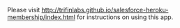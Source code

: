 Please visit http://trifinlabs.github.io/salesforce-heroku-membership/index.html for instructions on using this app.
